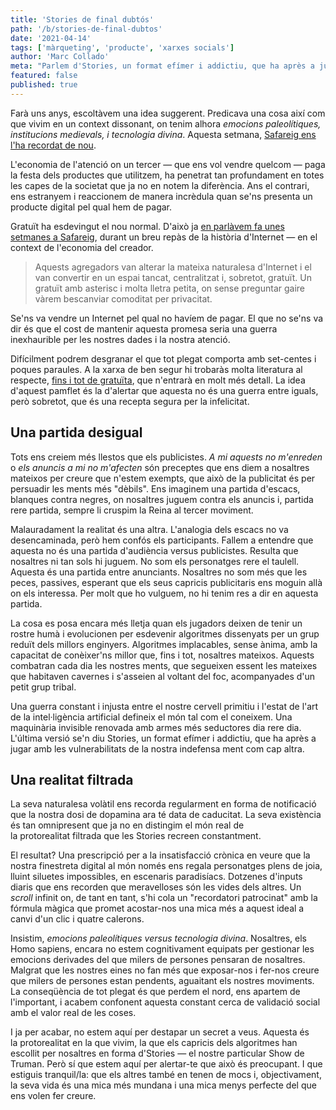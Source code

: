 ```yaml
---
title: 'Stories de final dubtós'
path: '/b/stories-de-final-dubtos'
date: '2021-04-14'
tags: ['màrqueting', 'producte', 'xarxes socials']
author: 'Marc Collado'
meta: "Parlem d'Stories, un format efímer i addictiu, que ha après a jugar amb les vulnerabilitats de la nostra indefensa ment com cap altre."
featured: false
published: true
---
```


Farà uns anys, escoltàvem una idea suggerent. Predicava una cosa així com que vivim en un context dissonant, on tenim alhora _emocions paleolítiques, institucions medievals, i tecnologia divina_. Aquesta setmana, [Safareig ens l'ha recordat de nou](https://www.safareig.fm/30).

L'economia de l'atenció on un tercer — que ens vol vendre quelcom — paga la festa dels productes que utilitzem, ha penetrat tan profundament en totes les capes de la societat que ja no en notem la diferència. Ans el contrari, ens estranyem i reaccionem de manera incrèdula quan se'ns presenta un producte digital pel qual hem de pagar.

Gratuït ha esdevingut el nou normal. D'això ja [en parlàvem fa unes setmanes a Safareig](https://www.safareig.fm/bugada/creadors-dos-punt-zero), durant un breu repàs de la història d'Internet — en el context de l'economia del creador.

> Aquests agregadors van alterar la mateixa naturalesa d'Internet i el van convertir en un espai tancat, centralitzat i, sobretot, gratuït. Un gratuït amb asterisc i molta lletra petita, on sense preguntar gaire vàrem bescanviar comoditat per privacitat.

Se'ns va vendre un Internet pel qual no havíem de pagar. El que no se'ns va dir és que el cost de mantenir aquesta promesa seria una guerra inexhaurible per les nostres dades i la nostra atenció.

Difícilment podrem desgranar el que tot plegat comporta amb set-centes i poques paraules. A la xarxa de ben segur hi trobaràs molta literatura al respecte, [fins i tot de gratuïta](https://www.humanetech.com), que n'entrarà en molt més detall. La idea d'aquest pamflet és la d'alertar que aquesta no és una guerra entre iguals, però sobretot, que és una recepta segura per la infelicitat.

## Una partida desigual

Tots ens creiem més llestos que els publicistes. _A mi aquests no m'enreden_ o _els anuncis a mi no m'afecten_ són preceptes que ens diem a nosaltres mateixos per creure que n'estem exempts, que això de la publicitat és per persuadir les ments més "dèbils". Ens imaginem una partida d'escacs, blanques contra negres, on nosaltres juguem contra els anuncis i, partida rere partida, sempre li cruspim la Reina al tercer moviment.

Malauradament la realitat és una altra. L'analogia dels escacs no va desencaminada, però hem confós els participants. Fallem a entendre que aquesta no és una partida d'audiència versus publicistes. Resulta que nosaltres ni tan sols hi juguem. No som els personatges rere el taulell. Aquesta és una partida entre anunciants. Nosaltres no som més que les peces, passives, esperant que els seus capricis publicitaris ens moguin allà on els interessa. Per molt que ho vulguem, no hi tenim res a dir en aquesta partida.

La cosa es posa encara més lletja quan els jugadors deixen de tenir un rostre humà i evolucionen per esdevenir algoritmes dissenyats per un grup reduït dels millors enginyers. Algoritmes implacables, sense ànima, amb la capacitat de conèixer'ns millor que, fins i tot, nosaltres mateixos. Aquests combatran cada dia les nostres ments, que segueixen essent les mateixes que habitaven cavernes i s'asseien al voltant del foc, acompanyades d'un petit grup tribal.

Una guerra constant i injusta entre el nostre cervell primitiu i l'estat de l'art de la intel·ligència artificial defineix el món tal com el coneixem. Una maquinària invisible renovada amb armes més seductores dia rere dia. L'última versió se'n diu Stories, un format efímer i addictiu, que ha après a jugar amb les vulnerabilitats de la nostra indefensa ment com cap altra.

## Una realitat filtrada

La seva naturalesa volàtil ens recorda regularment en forma de notificació que la nostra dosi de dopamina ara té data de caducitat. La seva existència és tan omnipresent que ja no en distingim el món real de la protorealitat filtrada que les Stories recreen constantment.

El resultat? Una prescripció per a la insatisfacció crònica en veure que la nostra finestreta digital al món només ens regala personatges plens de joia, lluint siluetes impossibles, en escenaris paradisíacs. Dotzenes d'inputs diaris que ens recorden que meravelloses són les vides dels altres. Un _scroll_ infinit on, de tant en tant, s'hi cola un "recordatori patrocinat" amb la fórmula màgica que promet acostar-nos una mica més a aquest ideal a canvi d'un clic i quatre calerons.

Insistim, _emocions paleolítiques versus tecnologia divina_. Nosaltres, els Homo sapiens, encara no estem cognitivament equipats per gestionar les emocions derivades del que milers de persones pensaran de nosaltres. Malgrat que les nostres eines no fan més que exposar-nos i fer-nos creure que milers de persones estan pendents, aguaitant els nostres moviments. La conseqüència de tot plegat és que perdem el nord, ens apartem de l'important, i acabem confonent aquesta constant cerca de validació social amb el valor real de les coses.

I ja per acabar, no estem aquí per destapar un secret a veus. Aquesta és la protorealitat en la que vivim, la que els capricis dels algoritmes han escollit per nosaltres en forma d'Stories — el nostre particular Show de Truman. Però sí que estem aquí per alertar-te que això és preocupant. I que estiguis tranquil/la: que els altres també en tenen de mocs i, objectivament, la seva vida és una mica més mundana i una mica menys perfecte del que ens volen fer creure.
